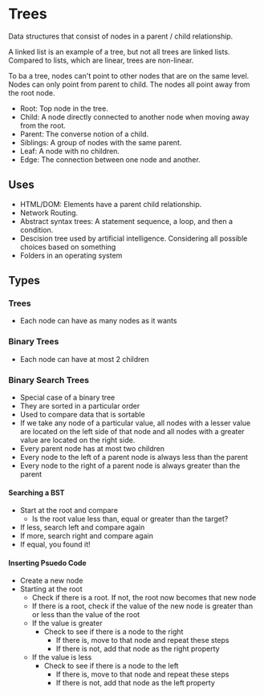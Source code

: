 # Trees

Data structures that consist of nodes in a parent / child relationship.

A linked list is an example of a tree, but not all trees are linked lists. Compared to lists, which are linear, trees are non-linear.

To ba a tree, nodes can't point to other nodes that are on the same level. Nodes can only point from parent to child. The nodes all point away from the root node.

-   Root: Top node in the tree.
-   Child: A node directly connected to another node when moving away from the root.
-   Parent: The converse notion of a child.
-   Siblings: A group of nodes with the same parent.
-   Leaf: A node with no children.
-   Edge: The connection between one node and another.

## Uses

-   HTML/DOM: Elements have a parent child relationship.
-   Network Routing.
-   Abstract syntax trees: A statement sequence, a loop, and then a condition.
-   Descision tree used by artificial intelligence. Considering all possible choices based on something
-   Folders in an operating system

## Types

### Trees

-   Each node can have as many nodes as it wants

### Binary Trees

-   Each node can have at most 2 children

### Binary Search Trees

-   Special case of a binary tree
-   They are sorted in a particular order
-   Used to compare data that is sortable
-   If we take any node of a particular value, all nodes with a lesser value are located on the left side of that node and all nodes with a greater value are located on the right side.
-   Every parent node has at most two children
-   Every node to the left of a parent node is always less than the parent
-   Every node to the right of a parent node is always greater than the parent

#### Searching a BST

-   Start at the root and compare
    -   Is the root value less than, equal or greater than the target?
-   If less, search left and compare again
-   If more, search right and compare again
-   If equal, you found it!

#### Inserting Psuedo Code

-   Create a new node
-   Starting at the root
    -   Check if there is a root. If not, the root now becomes that new node
    -   If there is a root, check if the value of the new node is greater than or less than the value of the root
    -   If the value is greater
        -   Check to see if there is a node to the right
            -   If there is, move to that node and repeat these steps
            -   If there is not, add that node as the right property
    -   If the value is less
        -   Check to see if there is a node to the left
            -   If there is, move to that node and repeat these steps
            -   If there is not, add that node as the left property
